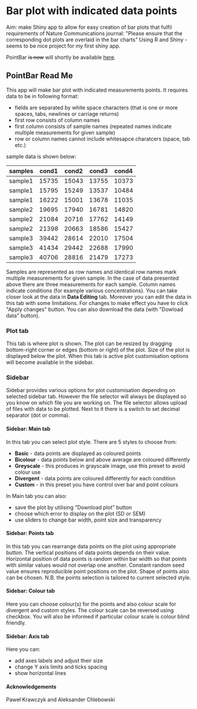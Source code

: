 # Bar plot with indicated data points
Aim: make Shiny app to allow for easy creation of bar plots that fulfil requirements of Nature Communications journal:
"Please ensure that the corresponding dot plots are overlaid in the bar charts"
Using R and Shiny - seems to be nice project for my first shiny app.

PointBar ~~is now~~ will shortly be available [here](http://adz.ibb.waw.pl/pointbar/).

<html>

<body>
<div bgcolor="white">
<h2>PointBar Read Me</h2>

<p>This app will make bar plot with indicated measurements points. 
It requires data to be in following format:<br>
<ul>
<li>fields are separated by white space characters (that is one or more spaces, tabs, newlines or carriage returns)</li>
<li>first row consists of column names</li>
<li>first column consists of sample names (repeated names indicate multiple measurements for given sample)</li>
<li>row or column names cannot include whitesapce charatcers (space, tab etc.)</li>
</ul> sample data is shown below:
</p>

<div class="container">
<table class="tabliczka">
<thead><tr><th title="Field #1">samples</th>
<th title="Field #2">cond1</th>
<th title="Field #3">cond2</th>
<th title="Field #4">cond3</th>
<th title="Field #5">cond4</th>
</tr></thead>
<tbody><tr>
<td class="t" >sample1</td>
<td align="center">15735</td>
<td align="center">15043</td>
<td align="center">13755</td>
<td align="center">10373</td>
</tr>
<tr>
<td class="t" >sample1</td>
<td align="center">15795</td>
<td align="center">15249</td>
<td align="center">13537</td>
<td align="center">10484</td>
</tr>
<tr>
<td class="t" >sample1</td>
<td align="center">16222</td>
<td align="center">15001</td>
<td align="center">13678</td>
<td align="center">11035</td>
</tr>
<tr>
<td class="t" >sample2</td>
<td align="center">19695</td>
<td align="center">17940</td>
<td align="center">16781</td>
<td align="center">14820</td>
</tr>
<tr>
<td class="t" >sample2</td>
<td align="center">21084</td>
<td align="center">20716</td>
<td align="center">17762</td>
<td align="center">14149</td>
</tr>
<tr>
<td class="t" >sample2</td>
<td align="center">21398</td>
<td align="center">20663</td>
<td align="center">18586</td>
<td align="center">15427</td>
</tr>
<tr>
<td class="t" >sample3</td>
<td align="center">39442</td>
<td align="center">28614</td>
<td align="center">22010</td>
<td align="center">17504</td>
</tr>
<tr>
<td class="t" >sample3</td>
<td align="center">41434</td>
<td align="center">29442</td>
<td align="center">22688</td>
<td align="center">17990</td>
</tr>
<tr>
<td class="t" >sample3</td>
<td align="center">40706</td>
<td align="center">28816</td>
<td align="center">21479</td>
<td align="center">17273</td>
</tr>
</tbody></table>
</div>

<p>
Samples are represented as row names and identical row names mark multiple measurements for given sample. In the case of data presented above there are three measurements for each sample. Column names indicate conditions (for example various concentrations). You can take closer look at the data in <b>Data Editing</b> tab. Moreover you can edit the data in this tab with some limitations. For changes to make effect you have to click "Apply changes" button. You can also download the data (with "Dowload data" button).
</p>

<h3>Plot tab</h3>
<p>This tab is where plot is shown. The plot can be resized by dragging bottom-right corner or edges (bottom or right) of the plot. Size of the plot is displayed below the plot. When this tab is active plot customisation options will become available in the sidebar.</p>

<h3>Sidebar</h3>
<p>Sidebar provides various options for plot customisation depending on selected sidebar tab.
However the file selector will always be displayed so you know on which file you are working on.
The file selector allows upload of files with data to be plotted. Next to it there is a switch to set decimal separator (dot or comma).</p>

<h4>Sidebar: Main tab</h4>
In this tab you can select plot style. There are 5 styles to choose from:<br>
<ul>
<li><b>Basic</b>
- data points are displayed as coloured points</li>
<li><b>Bicolour</b>
- data points below and above average are coloured differently</li>
<li><b>Greyscale</b>
- this produces in grayscale image, use this preset to avoid colour use</li>
<li><b>Divergent</b>
- data points are coloured differently for each condition</li>
<li><b>Custom</b>
- in this preset you have control over bar and point colours</li>
</ul>
In Main tab you can also:
<ul>
<li>save the plot by utilising "Download plot" button</li>
<li> choose which error to display on the plot (SD or SEM)</li>
<li>use sliders to change bar width, point size and transparency</li>
</ul>

<h4>Sidebar: Points tab</h4>
In this tab you can rearrange data points on the plot using appropriate button. The vertical positions of data points depends on their value. Horizontal position of data points is random within bar width so that points with similar values would not overlap one another. Constant random seed value ensures reproducible point positions on the plot. Shape of points also can be chosen. N.B. the points selection is tailored to current selected style.

<h4>Sidebar: Colour tab</h4>
Here you can choose colour(s) for the points and also colour scale for divergent and custom styles. The colour scale can be reversed using checkbox. You will also be informed if particular colour scale is colour blind friendly.

<h4>Sidebar: Axis tab</h4>
Here you can:
<ul>
<li>add axes labels and adjust their size</li>
<li>change Y axis limits and ticks spacing</li>
<li>show horizontal lines</li>
</ul>



<h4>Acknowledgements</h4>
Paweł Krawczyk and Aleksander Chlebowski<br>

</div>
</body>
</html>
